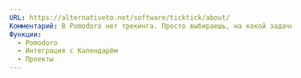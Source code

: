 ```yaml
---
URL: https://alternativeto.net/software/ticktick/about/
Комментарий: В Pomodoro нет трекинга. Просто выбираешь, на какой задаче хочешь сфокусироваться. Пока не нашёл.
Функции:
  - Pomodoro
  - Интеграция с Календарём
  - Проекты
---
```


